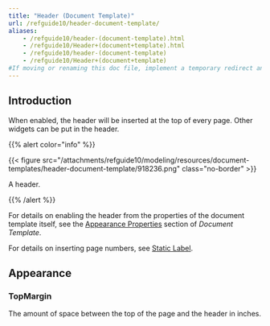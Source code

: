 ```yaml
---
title: "Header (Document Template)"
url: /refguide10/header-document-template/
aliases:
    - /refguide10/header-(document-template).html
    - /refguide10/Header+(document+template).html
    - /refguide10/header-(document-template)
    - /refguide10/Header+(document+template)
#If moving or renaming this doc file, implement a temporary redirect and let the respective team know they should update the URL in the product. See Mapping to Products for more details.
---
```


## Introduction

When enabled, the header will be inserted at the top of every page. Other widgets can be put in the header.

{{% alert color="info" %}}

{{< figure src="/attachments/refguide10/modeling/resources/document-templates/header-document-template/918236.png" class="no-border" >}}

A header.

{{% /alert %}}

For details on enabling the header from the properties of the document template itself, see the [Appearance Properties](/refguide10/document-template/#appearance-properties) section of *Document Template*.

For details on inserting page numbers, see [Static Label](/refguide10/static-label-document-template/).

## Appearance

### TopMargin

The amount of space between the top of the page and the header in inches.
